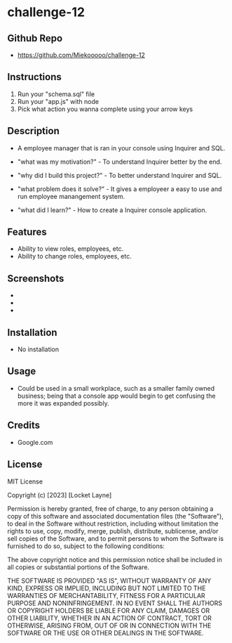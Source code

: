 # challenge-12


## Github Repo

- https://github.com/Miekooooo/challenge-12

## Instructions
1. Run your "schema.sql" file
2. Run your "app.js" with node
3. Pick what action you wanna complete using your arrow keys

## Description
- A employee manager that is ran in your console using Inquirer and SQL. 


- "what was my motivation?" - To understand Inquirer better by the end.
- "why did I build this project?" - To better understand Inquirer and SQL.
- "what problem does it solve?" - It gives a employeer a easy to use and run employee manangement system.
- "what did I learn?" - How to create a Inquirer console application.

## Features

- Ability to view roles, employees, etc.
- Ability to change roles, employees, etc.

## Screenshots

- 
- 
- 

## Installation

- No installation 

## Usage

- Could be used in a small workplace, such as a smaller family owned business; being that a console app would begin to get confusing the more it was expanded possibly.

## Credits

- Google.com 

## License 

MIT License

Copyright (c) [2023] [Locket Layne]

Permission is hereby granted, free of charge, to any person obtaining a copy
of this software and associated documentation files (the "Software"), to deal
in the Software without restriction, including without limitation the rights
to use, copy, modify, merge, publish, distribute, sublicense, and/or sell
copies of the Software, and to permit persons to whom the Software is
furnished to do so, subject to the following conditions:

The above copyright notice and this permission notice shall be included in all
copies or substantial portions of the Software.

THE SOFTWARE IS PROVIDED "AS IS", WITHOUT WARRANTY OF ANY KIND, EXPRESS OR
IMPLIED, INCLUDING BUT NOT LIMITED TO THE WARRANTIES OF MERCHANTABILITY,
FITNESS FOR A PARTICULAR PURPOSE AND NONINFRINGEMENT. IN NO EVENT SHALL THE
AUTHORS OR COPYRIGHT HOLDERS BE LIABLE FOR ANY CLAIM, DAMAGES OR OTHER
LIABILITY, WHETHER IN AN ACTION OF CONTRACT, TORT OR OTHERWISE, ARISING FROM,
OUT OF OR IN CONNECTION WITH THE SOFTWARE OR THE USE OR OTHER DEALINGS IN THE
SOFTWARE.